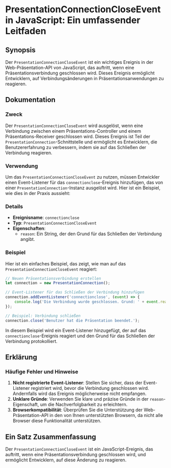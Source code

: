 <!--
Meta Description: # PresentationConnectionCloseEvent in JavaScript: Ein umfassender Leitfaden ## Synopsis Der `PresentationConnectionCloseEvent` ist ein wichtiges Ereig...
Meta Keywords: der, das, wird, ein, verbindung
-->

# PresentationConnectionCloseEvent in JavaScript: Ein umfassender Leitfaden

## Synopsis
Der `PresentationConnectionCloseEvent` ist ein wichtiges Ereignis in der Web-Präsentation-API von JavaScript, das auftritt, wenn eine Präsentationsverbindung geschlossen wird. Dieses Ereignis ermöglicht Entwicklern, auf Verbindungsänderungen in Präsentationsanwendungen zu reagieren.

## Dokumentation
### Zweck
Der `PresentationConnectionCloseEvent` wird ausgelöst, wenn eine Verbindung zwischen einem Präsentations-Controller und einem Präsentations-Receiver geschlossen wird. Dieses Ereignis ist Teil der `PresentationConnection`-Schnittstelle und ermöglicht es Entwicklern, die Benutzererfahrung zu verbessern, indem sie auf das Schließen der Verbindung reagieren.

### Verwendung
Um das `PresentationConnectionCloseEvent` zu nutzen, müssen Entwickler einen Event-Listener für das `connectionclose`-Ereignis hinzufügen, das von einer `PresentationConnection`-Instanz ausgelöst wird. Hier ist ein Beispiel, wie dies in der Praxis aussieht:

### Details
- **Ereignisname**: `connectionclose`
- **Typ**: `PresentationConnectionCloseEvent`
- **Eigenschaften**: 
  - `reason`: Ein String, der den Grund für das Schließen der Verbindung angibt.
  
### Beispiel
Hier ist ein einfaches Beispiel, das zeigt, wie man auf das `PresentationConnectionCloseEvent` reagiert:

```javascript
// Neuen Präsentationsverbindung erstellen
let connection = new PresentationConnection();

// Event-Listener für das Schließen der Verbindung hinzufügen
connection.addEventListener('connectionclose', (event) => {
    console.log('Die Verbindung wurde geschlossen. Grund: ' + event.reason);
});

// Beispiel: Verbindung schließen
connection.close('Benutzer hat die Präsentation beendet.');
```

In diesem Beispiel wird ein Event-Listener hinzugefügt, der auf das `connectionclose`-Ereignis reagiert und den Grund für das Schließen der Verbindung protokolliert.

## Erklärung
### Häufige Fehler und Hinweise
1. **Nicht registrierte Event-Listener**: Stellen Sie sicher, dass der Event-Listener registriert wird, bevor die Verbindung geschlossen wird. Andernfalls wird das Ereignis möglicherweise nicht empfangen.
2. **Unklare Gründe**: Verwenden Sie klare und präzise Gründe in der `reason`-Eigenschaft, um die Nachverfolgbarkeit zu erleichtern.
3. **Browserkompatibilität**: Überprüfen Sie die Unterstützung der Web-Präsentation-API in den von Ihnen unterstützten Browsern, da nicht alle Browser diese Funktionalität unterstützen.

## Ein Satz Zusammenfassung
Der `PresentationConnectionCloseEvent` ist ein JavaScript-Ereignis, das auftritt, wenn eine Präsentationsverbindung geschlossen wird, und ermöglicht Entwicklern, auf diese Änderung zu reagieren.